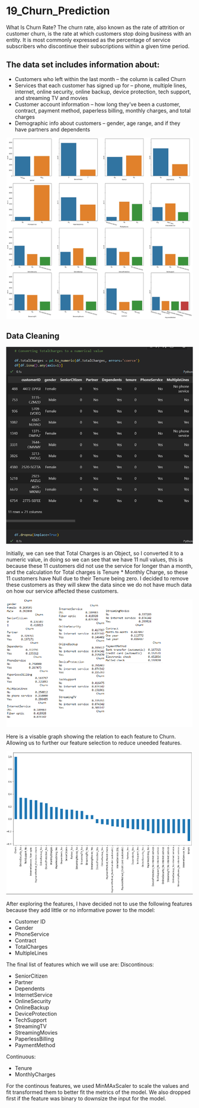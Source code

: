 # 19_Churn_Prediction

What Is Churn Rate? The churn rate, also known as the rate of attrition or customer churn, is the rate at which customers stop doing business with an entity. It is most commonly expressed as the percentage of service subscribers who discontinue their subscriptions within a given time period.

## The data set includes information about:

- Customers who left within the last month – the column is called Churn
- Services that each customer has signed up for – phone, multiple lines, internet, online security, online backup, device protection, tech support, and streaming TV and movies
- Customer account information – how long they’ve been a customer, contract, payment method, paperless billing, monthly charges, and total charges
- Demographic info about customers – gender, age range, and if they have partners and dependents

![Overview1](https://raw.githubusercontent.com/alecngai/19_Churn_Prediction/main/Resources/Images/Overview1.jpg)

## Data Cleaning 

![Null](https://raw.githubusercontent.com/alecngai/19_Churn_Prediction/main/Resources/Images/Null1.png)

Initially, we can see that Total Charges is an Object, so I converted it to a numeric value, in doing so we can see that we have 11 null values, this is because these 11 customers did not use the service for longer than a month, and the calculation 
for Total charges is Tenure * Monthly Charge, so these 11 customers have Null due to their Tenure being zero. I decided to remove these customers as they will skew the data since we do not have much data on how our service affected these customers. 

![Churn](https://raw.githubusercontent.com/alecngai/19_Churn_Prediction/main/Resources/Images/Churn_Rates.png)   

Here is a visable graph showing the relation to each feature to Churn. Allowing us to further our feature selection to reduce uneeded features. 

![Churn2](https://raw.githubusercontent.com/alecngai/19_Churn_Prediction/main/Resources/Images/Churn_Relation.png)

After exploring the features, I have decided not to use the following features because they add little or no informative power to the model:

- Customer ID
- Gender
- PhoneService
- Contract
- TotalCharges
- MultipleLines

The final list of features which we will use are: 
Discontinous:
- SeniorCitizen 
- Partner 
- Dependents
- InternetService
- OnlineSecurity
- OnlineBackup
- DeviceProtection
- TechSupport
- StreamingTV
- StreamingMovies
- PaperlessBilling
- PaymentMethod

Continuous: 
- Tenure
- MonthlyCharges

For the continous features, we used MinMAxScaler to scale the values and fit transformed them to better fit the metrics of the model.  We also dropped first if the feature was binary to downsize the input for the model. 

